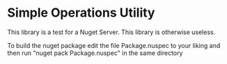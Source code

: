 # Simple Operations Utility
This library is a test for a Nuget Server. This library is otherwise useless.

To build the nuget package edit the file Package.nuspec to your liking and then run "nuget pack Package.nuspec" in the same directory

